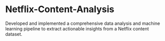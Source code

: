 # Netflix-Content-Analysis
Developed and implemented a comprehensive data analysis and machine learning pipeline to extract actionable insights from a Netflix content dataset. 
